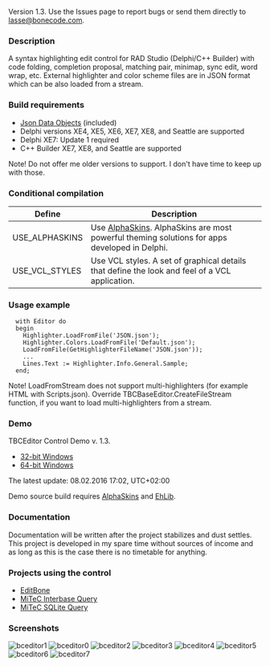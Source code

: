 Version 1.3. Use the Issues page to report bugs or send them directly to lasse@bonecode.com.

<h3>Description</h3>

A syntax highlighting edit control for RAD Studio (Delphi/C++ Builder) with code folding, completion proposal, matching pair, minimap, sync edit, word wrap, etc. External highlighter and color scheme files are in JSON format which can be also loaded from a stream.

<h3>Build requirements</h3>

* <a href="https://github.com/ahausladen/JsonDataObjects">Json Data Objects</a> (included)
* Delphi versions XE4, XE5, XE6, XE7, XE8, and Seattle are supported 
* Delphi XE7: Update 1 required
* C++ Builder XE7, XE8, and Seattle are supported

Note! Do not offer me older versions to support. I don't have time to keep up with those.

<h3>Conditional compilation</h3>

Define | Description 
--- | --- 
USE_ALPHASKINS | Use <a href="http://www.alphaskins.com/">AlphaSkins</a>. AlphaSkins are most powerful theming solutions for apps developed in Delphi.
USE_VCL_STYLES | Use VCL styles. A set of graphical details that define the look and feel of a VCL application.

<h3>Usage example</h3>

```
  with Editor do 
  begin
    Highlighter.LoadFromFile('JSON.json');
    Highlighter.Colors.LoadFromFile('Default.json'); 
    LoadFromFile(GetHighlighterFileName('JSON.json')); 
    ...
    Lines.Text := Highlighter.Info.General.Sample; 
  end;
```
Note! LoadFromStream does not support multi-highlighters (for example HTML with Scripts.json). Override TBCBaseEditor.CreateFileStream function, if you want to load multi-highlighters from a stream. 

<h3>Demo</h3>

TBCEditor Control Demo v. 1.3. 

  * <a href="http://www.bonecode.com/downloads/BCEditorComponentDemo32.zip">32-bit Windows</a>
  * <a href="http://www.bonecode.com/downloads/BCEditorComponentDemo64.zip">64-bit Windows</a>

The latest update: 08.02.2016 17:02, UTC+02:00

Demo source build requires <a href="http://www.alphaskins.com/">AlphaSkins</a> and <a href="http://www.ehlib.com/">EhLib</a>. 
<h3>Documentation</h3>

Documentation will be written after the project stabilizes and dust settles. This project is developed in my spare time without sources of income and as long as this is the case there is no timetable for anything. 

<h3>Projects using the control</h3>

* <a href="http://www.bonecode.com">EditBone</a>
* <a href="http://www.mitec.cz/ibq.html">MiTeC Interbase Query</a>
* <a href="http://www.mitec.cz/sqliteq.html">MiTeC SQLite Query</a>

<h3>Screenshots</h3>

![bceditor1](https://cloud.githubusercontent.com/assets/11475177/11452990/a3774372-9602-11e5-8a0b-7ad2b568e4b2.png)
![bceditor0](https://cloud.githubusercontent.com/assets/11475177/11832901/3ac6cfc4-a3c6-11e5-984e-2e174beacd74.png)
![bceditor2](https://cloud.githubusercontent.com/assets/11475177/11452991/a3785e88-9602-11e5-801c-d8e9a7b8ab64.png)
![bceditor3](https://cloud.githubusercontent.com/assets/11475177/11452992/a37b154c-9602-11e5-882c-5a73809be517.png)
![bceditor4](https://cloud.githubusercontent.com/assets/11475177/11452987/a36de61a-9602-11e5-80e9-abd797af7a71.png)
![bceditor5](https://cloud.githubusercontent.com/assets/11475177/11452988/a3716a2e-9602-11e5-994b-0934bb8e5a76.png)
![bceditor6](https://cloud.githubusercontent.com/assets/11475177/11452989/a375d938-9602-11e5-8cbf-103f6a44db13.png)
![bceditor7](https://cloud.githubusercontent.com/assets/11475177/12049668/bb345a32-aef2-11e5-8a4e-715c26d154f6.png)








